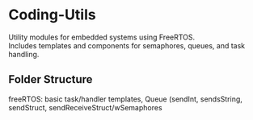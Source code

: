 # Coding-Utils

Utility modules for embedded systems using FreeRTOS.  
Includes templates and components for semaphores, queues, and task handling.

## Folder Structure

freeRTOS: basic task/handler templates, Queue (sendInt, sendsString, sendStruct, sendReceiveStruct/wSemaphores
```
